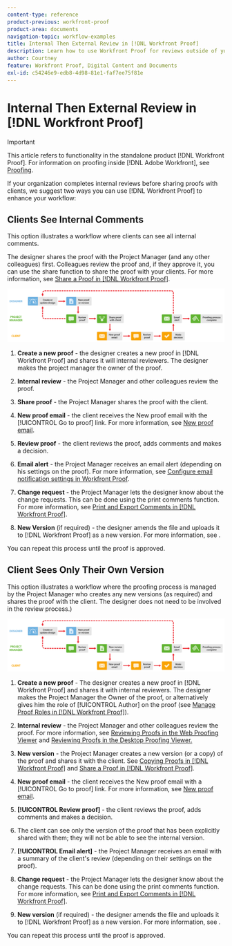 ```yaml
---
content-type: reference
product-previous: workfront-proof
product-area: documents
navigation-topic: workflow-examples
title: Internal Then External Review in [!DNL Workfront Proof]
description: Learn how to use Workfront Proof for reviews outside of your organization. 
author: Courtney
feature: Workfront Proof, Digital Content and Documents
exl-id: c54246e9-edb8-4d98-81e1-faf7ee75f81e
---
```

# Internal Then External Review in [!DNL Workfront Proof]

>[!IMPORTANT]
>
>This article refers to functionality in the standalone product [!DNL Workfront Proof]. For information on proofing inside [!DNL Adobe Workfront], see [Proofing](../../../review-and-approve-work/proofing/proofing.md).

If your organization completes internal reviews before sharing proofs with clients, we suggest two ways you can use [!DNL Workfront Proof] to enhance your workflow:

## Clients See Internal Comments

This option illustrates a workflow where clients can see all internal comments.

The designer shares the proof with the Project Manager (and any other colleagues) first. Colleagues review the proof and, if they approve it, you can use the share function to share the proof with your clients. For more information, see [Share a Proof in [!DNL Workfront Proof]](../../../workfront-proof/wp-work-proofsfiles/share-proofs-and-files/share-proof.md).

![internal_external_-_option_A.png](assets/internal_external_-_option_A.png)

1. **Create a new proof** - the designer creates a new proof in [!DNL Workfront Proof] and shares it will internal reviewers. The designer makes the project manager the owner of the proof.
1. **Internal review** - the Project Manager and other colleagues review the proof.
1. **Share proof** - the Project Manager shares the proof with the client.
1. **New proof email** - the client receives the New proof email with the [!UICONTROL Go to proof] link. For more information, see [New proof email](../../../workfront-proof/wp-emailsntfctns/proof-notifications-and-reminders/new-proof-email.md).

1. **Review proof** - the client reviews the proof, adds comments and makes a decision.
1. **Email alert** - the Project Manager receives an email alert (depending on his settings on the proof). For more information, see [Configure email notification settings in Workfront Proof](../../../workfront-proof/wp-emailsntfctns/email-alerts/config-email-notification-settings-wp.md).

1. **Change request** - the Project Manager lets the designer know about the change requests. This can be done using the print comments function. For more information, see [Print and Export Comments in [!DNL Workfront Proof]](../../../workfront-proof/wp-work-proofsfiles/organize-your-work/print-and-export-comments.md).

1. **New Version** (if required) - the designer amends the file and uploads it to [!DNL Workfront Proof] as a new version. For more information, see .

You can repeat this process until the proof is approved.

## Client Sees Only Their Own Version

This option illustrates a workflow where the proofing process is managed by the Project Manager who creates any new versions (as required) and shares the proof with the client. The designer does not need to be involved in the review process.)

![internal_external_-_option_B.png](assets/internal_external_-_option_B.png)

1. **Create a new proof** - The designer creates a new proof in [!DNL Workfront Proof] and shares it with internal reviewers. The designer makes the Project Manager the Owner of the proof, or alternatively gives him the role of [!UICONTROL Author] on the proof (see [Manage Proof Roles in [!DNL Workfront Proof]](../../../workfront-proof/wp-work-proofsfiles/share-proofs-and-files/manage-proof-roles.md)).

1. **Internal review** - the Project Manager and other colleagues review the proof. For more information, see [Reviewing Proofs in the Web Proofing Viewer](https://support.workfront.com/hc/en-us/sections/115000275214-Reviewing-Proofs-in-the-Web-Proofing-Viewer) and [Reviewing Proofs in the Desktop Proofing Viewer.](https://support.workfront.com/hc/en-us/sections/360000686434-Reviewing-Proofs-in-the-Desktop-Proofing-Viewer)

1. **New version** - the Project Manager creates a new version (or a copy) of the proof and shares it with the client. See [Copying Proofs in [!DNL Workfront Proof]](../../../workfront-proof/wp-work-proofsfiles/create-proofs-and-files/copy-proofs.md) and [Share a Proof in [!DNL Workfront Proof]](../../../workfront-proof/wp-work-proofsfiles/share-proofs-and-files/share-proof.md).

1. **New proof email** - the client receives the New proof email with a [!UICONTROL Go to proof] link. For more information, see [New proof email](../../../workfront-proof/wp-emailsntfctns/proof-notifications-and-reminders/new-proof-email.md).

1. **[!UICONTROL Review proof]** - the client reviews the proof, adds comments and makes a decision.
1. The client can see only the version of the proof that has been explicitly shared with them; they will not be able to see the internal version.
1. **[!UICONTROL Email alert]** - the Project Manager receives an email with a summary of the client's review (depending on their settings on the proof).
1. **Change request** - the Project Manager lets the designer know about the change requests. This can be done using the print comments function. For more information, see [Print and Export Comments in [!DNL Workfront Proof]](../../../workfront-proof/wp-work-proofsfiles/organize-your-work/print-and-export-comments.md).

1. **New version** (if required) - the designer amends the file and uploads it to [!DNL Workfront Proof] as a new version. For more information, see .

You can repeat this process until the proof is approved.
